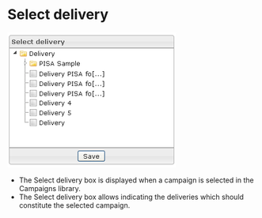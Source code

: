 <!--
author:
    - 'Jérôme Bogaerts'
created_at: '2012-03-29 15:46:07'
updated_at: '2013-03-13 14:11:48'
tags:
    - Deliveries
-->

Select delivery
===============

![](../resources/campaigns-selectdelivery.png)

-   The Select delivery box is displayed when a campaign is selected in the Campaigns library.
-   The Select delivery box allows indicating the deliveries which should constitute the selected campaign.


